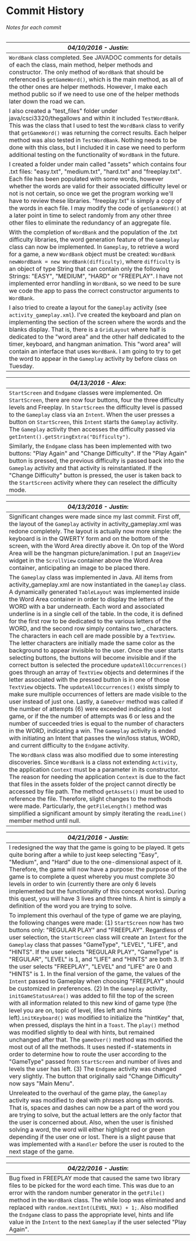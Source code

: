 # Commit History
###### Notes for each commit 



| _04/10/2016 - Justin_: |
|--------------------------------|
|`WordBank` class completed. See JAVADOC comments for details of each the class, main method, helper methods and constructor. The only method of `WordBank` that should be referenced is `getGameWord()`, which is the main method, as all of the other ones are helper methods. However, I make each method public so if we need to use one of the helper methods later down the road we can.  
| I also created a "test_files" folder under java/csci3320/thegallows and within it included `TestWordBank`. This was the class that I used to test the `WordBank` class to verify that `getGameWord()` was returning the correct results. Each helper method was also tested in `TestWordBank`. Nothing needs to be done with this class, but I included it in case we need to perform additional testing on the functionality of `WordBank` in the future.
| I created a folder under main called "assets" which contains four .txt files: "easy.txt", "medium.txt", "hard.txt" and "freeplay.txt". Each file has been populated with some words, however whether the words are valid for their associated difficulty level or not is not certain, so once we get the program working we'll have to review these libraries. "freeplay.txt" is simply a copy of the words in each file. I may modify the code of `getGameWord()` at a later point in time to select randomly from any other three other files to eliminate the redundancy of an aggregate file.
| With the completion of `WordBank` and the population of the .txt difficulty libraries, the word generation feature of the `Gameplay` class can now be implemented. In `Gameplay`, to retrieve a word for a game, a new `WordBank` object must be created: `WordBank newWordBank = new WordBank(difficulty)`, where `difficulty` is an object of type String that can contain only the following Strings: "EASY", "MEDIUM", "HARD" or "FREEPLAY". I have not implemented error handling in `WordBank`, so we need to be sure we code the app to pass the correct constructor arguments to `WordBank`. |
|I also tried to create a layout for the `Gameplay` activity (see `activity_gameplay.xml`). I've created the keyboard and plan on implementing the section of the screen where the words and the blanks display. That is, there is a `GridLayout` where half is dedicated to the "word area" and the other half dedicated to the timer, keyboard, and hangman animation. This "word area" will contain an interface that uses `WordBank`. I am going to try to get the word to appear in the `Gameplay` activity by before class on Tuesday. |


| _04/13/2016 - Alex_: |
|--------------------------------|
|`StartScreen` and `Endgame` classes were implemented. On `StartScreen`, there are now four buttons, four the three difficulty levels and Freeplay. In `StartScreen` the difficulty level is passed to the `Gameplay` class via an `Intent`. When the user presses a button on `StartScreen`, this `Intent` starts the `Gameplay` activity. The `Gameplay` activity then accesses the difficulty passed via `getIntent().getStringExtra("Difficulty")`. |
| Similarly, the `Endgame` class has been implemented with two buttons: "Play Again" and "Change Difficulty". If the "Play Again" button is pressed, the previous difficulty is passed back into the `Gameplay` activity and that activity is reinstantiated. If the "Change Difficulty" button is pressed, the user is taken back to the `StartScreen` activity where they can reselect the difficulty mode. |


| _04/13/2016 - Justin_: |
|--------------------------------|
|Significant changes were made since my last commit. First off, the layout of the `Gameplay` activity in activity_gameplay.xml was redone completely. The layout is actually now more simple: the keyboard is in the QWERTY form and on the bottom of the screen, with the Word Area directly above it. On top of the Word Area will be the hangman picture/animation. I put an `ImageView` widget in the `ScrollView` container above the Word Area container, anticipating an image to be placed there.|
|The `Gameplay` class was implemented in Java. All items from activity_gameplay.xml are now instantiated in the `Gameplay` class. A dynamically generated `TableLayout` was implemented inside the Word Area container in order to display the letters of the WORD with a bar underneath. Each word and associated underline is in a single cell of the table. In the code, it is defined for the first row to be dedicated to the various letters of the WORD, and the second row simply contains two _ characters. The characters in each cell are made possible by a `TextView`. The letter characters are initially made the same color as the background to appear invisible to the user. Once the user starts selecting buttons, the buttons will become invisible and if the correct button is selected the procedure `updateAllOccurrences()` goes through an array of `TextView` objects and determines if the letter associated with the pressed button is in one of those `TextView` objects. The `updateAllOccurrences()` exists simply to make sure multiple occurrences of letters are made visible to the user instead of just one. Lastly, a `GameOver` method was called if the number of attempts (6) were exceeded indicating a lost game, or if the the number of attempts was 6 or less and the number of succeeded tries is equal to the number of characters in the WORD, indicating a win. The `Gameplay` activity is ended with initiating an Intent that passes the win/loss status, WORD, and current difficulty to the `Endgame` activity.|
|The `WordBank` class was also modified due to some interesting discoveries. Since `WordBank` is a class not extending `Activity`, the application `Context` must be a parameter in its constructor. The reason for needing the application `Context` is due to the fact that files in the assets folder of the project cannot directly be accessed by file path. The method `getAssets()` must be used to reference the file. Therefore, slight changes to the methods were made. Particularly, the `getFileLength()` method was simplified a significant amount by simply iterating the `readLine()` member method until null.|

| _04/21/2016 - Justin_: |
|--------------------------------|
|I redesigned the way that the game is going to be played. It gets quite boring after a while to just keep selecting "Easy", "Medium", and "Hard" due to the one-dimensional aspect of it. Therefore, the game will now have a purpose: the purpose of the game is to complete a quest whereby you must complete 30 levels in order to win (currently there are only 6 levels implemented but the functionality of this concept works). During this quest, you will have 3 lives and three hints. A hint is simply a definition of the word you are trying to solve.|
|To implement this overhaul of the type of game we are playing, the following changes were made: (1) `StartScreen` now has two buttons only: "REGULAR PLAY" and "FREEPLAY". Regardless of user selection, the `StartScreen` class will create an `Intent` for the `Gameplay` class that passes "GameType", "LEVEL", "LIFE", and "HINTS". If the user selects "REGULAR PLAY", "GameType" is "REGULAR", "LEVEL" is 1, and "LIFE" and "HINTS" are both 3. If the user selects "FREEPLAY", "LEVEL" and "LIFE" are 0 and "HINTS" is 1. In the final version of the game, the values of the `Intent` passed to Gameplay when choosing "FREEPLAY" should be customized in preferences. (2) In the `Gameplay` activity, `initGameStatusArea()` was added to fill the top of the screen with all information related to this new kind of game type (the level you are on, topic of level, lifes left and hints left).`initKeyboard()` was modified to initialize the "hintKey" that, when pressed, displays the hint in a `Toast`. The `play()` method was modified slightly to deal with hints, but remained unchanged after that. The `gameOver()` method was modified the most out of all the methods. It uses nested if-statements in order to determine how to route the user according to the "GameType" passed from `StartScreen` and number of lives and levels the user has left. (3) The `Endgame` activity was changed very slightly. The button that originally said "Change Difficulty" now says "Main Menu".|
|Unreleated to the overhaul of the game play, the `Gameplay` activity was modified to deal with phrases along with words. That is, spaces and dashes can now be a part of the word you are trying to solve, but the actual letters are the only factor that the user is concerned about. Also, when the user is finished solving a word, the word will either highlight red or green depending if the user one or lost. There is a slight pause that was implemented with a `Handler` before the user is routed to the next stage of the game.|

| _04/22/2016 - Justin_: |
|--------------------------------|
|Bug fixed in FREEPLAY mode that caused the same two library files to be picked for the word each time. This was due to an error with the random number generator in the `getFile()` method in the `WordBank` class. The while loop was eliminated and replaced with `random.nextInt(LEVEL_MAX) + 1;`. Also modified the `Endgame` class to pass the appropriate level, hints and life value in the `Intent` to the next `Gameplay` if the user selected "Play Again".|